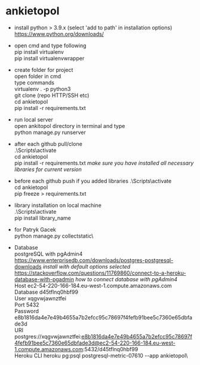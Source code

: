 # ankietopol
- install python > 3.9.x (select 'add to path' in installation options)\
https://www.python.org/downloads/

- open cmd and type following\
  pip install virtualenv\
  pip install virtualenvwrapper
- create folder for project\
  open folder in cmd\
  type commands\
  virtualenv . -p python3\
  git clone (repo HTTP/SSH etc)\
  cd ankietopol\
  pip install -r requirements.txt
- run local server\
  open ankitopol directory in terminal and type\
  python manage.py runserver
- after each github pull/clone\
  .\Scripts\activate\
  cd ankietopol\
  pip install -r requirements.txt *make sure you have installed all necessary libraries for current version*
- before each github push if you added libraries
  .\Scripts\activate\
  cd ankietopol\
  pip freeze > requirements.txt
- library installation on local machine\
  .\Scripts\activate\
  pip install library_name
- for Patryk Gacek\
  python manage.py collectstatic\
- Database\
 postgreSQL with pgAdmin4\
 https://www.enterprisedb.com/downloads/postgres-postgresql-downloads *install with default options selected*\
 https://stackoverflow.com/questions/11769860/connect-to-a-heroku-database-with-pgadmin *how to connect database with pgAdmin4*\
Host ec2-54-220-166-184.eu-west-1.compute.amazonaws.com\
Database d45tflnq0hbf99\
User xqgvwjawnztfei\
Port 5432\
Password e8b1816da4e7e49b4655a7b2efcc95c78697f4fefb91bee5c7360e65dbfade3d\
URI postgres://xqgvwjawnztfei:e8b1816da4e7e49b4655a7b2efcc95c78697f4fefb91bee5c7360e65dbfade3d@ec2-54-220-166-184.eu-west-1.compute.amazonaws.com:5432/d45tflnq0hbf99\
Heroku CLI heroku pg:psql postgresql-metric-07610 --app ankietopol\
